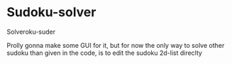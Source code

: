# Sudoku-solver
Solveroku-suder

Prolly gonna make some GUI for it, but for now the only way to solve other sudoku than given in the code, is to edit the sudoku 2d-list  direclty
